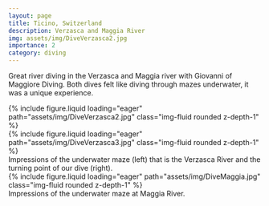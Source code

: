 ```yaml
---
layout: page
title: Ticino, Switzerland
description: Verzasca and Maggia River
img: assets/img/DiveVerzasca2.jpg
importance: 2
category: diving
---
```


Great river diving in the Verzasca and Maggia river with Giovanni of Maggiore Diving. Both dives felt like diving through mazes underwater, it was a unique experience.

<div class="row mt-3">
    <div class="col-sm mt-3 mt-md-0">
        {% include figure.liquid loading="eager" path="assets/img/DiveVerzasca2.jpg" class="img-fluid rounded z-depth-1" %}
    </div>
    <div class="col-sm mt-3 mt-md-0">
        {% include figure.liquid loading="eager" path="assets/img/DiveVerzasca3.jpg" class="img-fluid rounded z-depth-1" %}
    </div>
</div>
<div class="caption">
    Impressions of the underwater maze (left) that is the Verzasca River and the turning point of our dive (right).
</div>


<div class="row mt-3">
    <div class="col-sm mt-3 mt-md-0">
        {% include figure.liquid loading="eager" path="assets/img/DiveMaggia.jpg" class="img-fluid rounded z-depth-1" %}
    </div>
</div>
<div class="caption">
    Impressions of the underwater maze at Maggia River.
</div>
